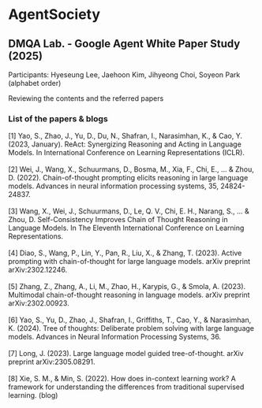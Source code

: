 # AgentSociety

## DMQA Lab. - Google Agent White Paper Study (2025)

Participants: Hyeseung Lee, Jaehoon Kim, Jihyeong Choi, Soyeon Park (alphabet order)

Reviewing the contents and the referred papers

### List of the papers & blogs
[1] Yao, S., Zhao, J., Yu, D., Du, N., Shafran, I., Narasimhan, K., & Cao, Y. (2023, January). ReAct: Synergizing Reasoning and Acting in Language Models. In International Conference on Learning Representations (ICLR). <br><br>
[2] Wei, J., Wang, X., Schuurmans, D., Bosma, M., Xia, F., Chi, E., ... & Zhou, D. (2022). Chain-of-thought prompting elicits reasoning in large language models. Advances in neural information processing systems, 35, 24824-24837. <br><br>
[3] Wang, X., Wei, J., Schuurmans, D., Le, Q. V., Chi, E. H., Narang, S., ... & Zhou, D. Self-Consistency Improves Chain of Thought Reasoning in Language Models. In The Eleventh International Conference on Learning Representations. <br><br>
[4] Diao, S., Wang, P., Lin, Y., Pan, R., Liu, X., & Zhang, T. (2023). Active prompting with chain-of-thought for large language models. arXiv preprint arXiv:2302.12246. <br><br>
[5] Zhang, Z., Zhang, A., Li, M., Zhao, H., Karypis, G., & Smola, A. (2023). Multimodal chain-of-thought reasoning in language models. arXiv preprint arXiv:2302.00923. <br><br>
[6] Yao, S., Yu, D., Zhao, J., Shafran, I., Griffiths, T., Cao, Y., & Narasimhan, K. (2024). Tree of thoughts: Deliberate problem solving with large language models. Advances in Neural Information Processing Systems, 36. <br><br>
[7] Long, J. (2023). Large language model guided tree-of-thought. arXiv preprint arXiv:2305.08291. <br><br>
[8] Xie, S. M., & Min, S. (2022). How does in-context learning work? A framework for understanding the differences from traditional supervised learning. (blog)


